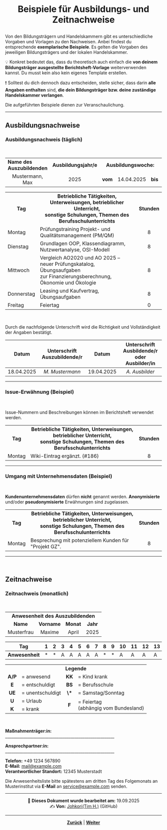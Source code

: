 # <p align="center">Beispiele für Ausbildungs- und Zeitnachweise</p>

Von den Bildungsträgern und Handelskammern gibt es unterschiedliche Vorgaben und Vorlagen zu den Nachweisen. Anbei findest du entsprechende **exemplarische Beispiele**. Es gelten die Vorgaben des jeweiligen Bildungsträgers und der lokalen Handelskammer.

💡 Konkret bedeutet das, dass du theoretisch auch einfach die **von deinem Bildungsträger ausgestellte Berichtsheft-Vorlage** weiterverwenden kannst. Du musst kein also kein eigenes Template erstellen. 

❗ Solltest du dich dennoch dazu entscheiden, stelle sicher, dass darin **alle Angaben enthalten** sind, **die dein Bildungsträger bzw. deine zuständige Handelskammer verlangen**. 

Die aufgeführten Beispiele dienen zur Veranschaulichung.

---

## Ausbildungsnachweise

### Ausbildungsnachweis (täglich)
<br>

<table>
  <tr>
    <td><strong>Name des Auszubildenden</strong></td>
    <td><strong>Ausbildungsjahr/e</strong></td>
     <td align="center" colspan="3"><strong>Ausbildungswoche:</strong></td>
     <td align="center">KW16</td>
  </tr>
  <tr>
    <td align="center">Mustermann, Max</td> 
    <td align="center">2025</td>
    <td align="center"><strong>vom</strong></td>
    <td align="center">14.04.2025</td>
    <td align="center"><strong>bis</strong></td>
    <td align="center">18.04.2025</td>
  </tr>
</table>

<table>
  <tr>
    <td align="center"><strong>Tag</strong></td>
    <td align="center"><strong>Betriebliche Tätigkeiten, Unterweisungen, betrieblicher Unterricht, <br> sonstige Schulungen, Themen des Berufsschulunterrichts</strong></td>
    <td align="center"><strong>Stunden</strong></td>
  </tr>
  <tr>
    <td>Montag</td> 
    <td>Prüfungstraining Projekt- und Qualitätsmanagement (PM/QM)</td>
    <td align="center">8</td>
  </tr>
   <tr>
    <td>Dienstag</td> 
    <td>Grundlagen OOP, Klassendiagramm, Nutzwertanalyse, OSI-Modell</td>
    <td align="center">8</td>
  </tr>
   <tr>
    <td>Mittwoch</td> 
    <td>Vergleich AO2020 und AO 2025 – neuer Prüfungskatalog, Übungsaufgaben <br> zur Finanzierungsberechnung, Ökonomie und Ökologie</td>
    <td align="center">8</td>
  </tr>
   <tr>
    <td>Donnerstag</td> 
    <td>Leasing und Kaufvertrag, Übungsaufgaben</td>
    <td align="center">8</td>
  </tr>
   <tr>
    <td>Freitag</td> 
    <td>Feiertag</td>
    <td align="center">0</td>
  </tr>
</table>
<br>

Durch die nachfolgende Unterschrift wird die Richtigkeit und Vollständigkeit der Angaben bestätigt.

| Datum | Unterschrift Auszubildende/r | Datum | Unterschrift Ausbildende/r oder Ausbilder/in |
| :---: | :---: | :---: | :---: |
| 18.04.2025 | _M. Mustermann_ | 19.04.2025 | _A. Ausbilder_ |

---

<!-- 
### Ausbildungsnachweis (wöchentlich)

> todo

- [ ] Ergänzung um weitere Beispiele

---
-->

### Issue-Erwähnung (Beispiel)
<br>

Issue-Nummern und Beschreibungen können im Berichtsheft verwendet werden.

<table>
  <tr>
    <td align="center"><strong>Tag</strong></td>
    <td align="center"><strong>Betriebliche Tätigkeiten, Unterweisungen, betrieblicher Unterricht, <br> sonstige Schulungen, Themen des Berufsschulunterrichts</strong></td>
    <td align="center"><strong>Stunden</strong></td>
  </tr>
  <tr>
    <td>Montag</td> 
    <td>Wiki-Eintrag ergänzt. (#186)</td>
    <td align="center">8</td>
  </tr>
</table>

---

### Umgang mit Unternehmensdaten (Beispiel)
<br>

**Kundenunternehmensdaten** dürfen **nicht** genannt werden. **Anonymisierte** und/oder **pseudonymisierte** Erwähnungen sind zugelassen.

<table>
  <tr>
    <td align="center"><strong>Tag</strong></td>
    <td align="center"><strong>Betriebliche Tätigkeiten, Unterweisungen, betrieblicher Unterricht, <br> sonstige Schulungen, Themen des Berufsschulunterrichts</strong></td>
    <td align="center"><strong>Stunden</strong></td>
  </tr>
  <tr>
    <td>Montag</td> 
    <td>Besprechung mit potenziellem Kunden für "Projekt GZ".</td>
    <td align="center">8</td>
  </tr>
</table>

---
<br>

## Zeitnachweise

### Zeitnachweis (monatlich)
<br>

<table>
  <tr align="center">
    <td colspan="4"><strong>Anwesenheit des Auszubildenden</strong></td>
  </tr>
  <tr  align="center">
    <td><strong>Name</strong></td>
    <td><strong>Vorname</strong></td>
    <td><strong>Monat</strong></td>
    <td><strong>Jahr</strong></td>
  </tr>
   <tr align="center">
    <td>Musterfrau</td>
    <td>Maxime</td>
    <td>April</td>
    <td>2025</td>
  </tr>
</table>

| Tag | 1 | 2 | 3 | 4 | 5 | 6 | 7 | 8 | 9 | 10 | 11 | 12 | 13 | 14 | 15 | 16 | 17 | 18 | 19 | 20 | 21 | 22 | 23 | 24 | 25 | 26 | 27 | 28 | 29 | 30 | 31 |
| --- | --- | --- | --- | --- | --- | --- | --- | --- | --- | --- | --- | --- | --- | --- | --- | --- | --- | --- | --- | --- | --- | --- | --- | --- | --- | --- | --- | --- | --- | --- | --- |
| **Anwesenheit** | \* | \* | A | A | A | A | A | \* | \* | A | A | A | A | A | \* | \* | A | A | A | A | A | \* | \* | A | A | A | A | A | \* | \* | BS |

<table>
  <tr>
    <td align="center" colspan="4"><strong>Legende</strong></td>
  </tr>
  <tr>
    <td align="center"><strong>A/P</strong></td>
    <td>= anwesend</td>
    <td align="center"><strong>KK</strong></td>
    <td>= Kind krank</td>
  </tr>
  <tr>
   <td align="center"><strong>E</strong></td>
   <td>= entschuldigt</td>
   <td align="center"><strong>BS</strong></td>
  <td>= Berufsschule</td>
  </tr>
  <tr>
    <td align="center"><strong>UE</strong></td>
    <td>= unentschuldigt</td>
    <td align="center"><strong>\*</strong></td>
    <td>= Samstag/Sonntag</td>
  </tr>
  <tr>
    <td align="center"><strong>U</strong></td>  
    <td>= Urlaub</td>
    <td align="center" rowspan="2"><strong>F</strong></td>
    <td rowspan="2">= Feiertag <br> (abhängig vom Bundesland)</td>
  </tr>
  <tr>
    <td align="center"><strong>K</strong></td>
    <td>= krank</td>
  </tr>
</table>
<br>

**Maßnahmenträger:in:** _______________________________________________________

**Ansprechpartner:in:** &emsp;_______________________________________________________

**Telefon:** +49 1234 567890 <br>
**E-Mail:** <mail@example.com> <br>
**Verantwortlicher Standort:** 12345 Musterstadt <br>

Die Anwesenheitsliste bitte spätestens am dritten Tag des Folgemonats an Musterinstitut via **E-Mail** an <service@example.com> senden.

<!--
---

### Zeitnachweis (täglich)

> todo

- [ ] Ergänzung um weitere Beispiele
-->
---

<p align="center">
📅 <strong>Dieses Dokument wurde bearbeitet am:</strong> 19.09.2025
<br>
✍️ <strong>Von:</strong> <a href="https://github.com/johkori">Johkori(Tim H.)</a> (GitHub)
</p>

---
<p align="center">
<a href="/docs/01-organisation/02-zeit_und_ausbildungsnachweise/README.md"><strong>Zurück</strong></a> | <a href="/docs/01-organisation/02-zeit_und_ausbildungsnachweise/02-dateibenennung-zeit_und_ausbildungsnachweise/README.md"><strong>Weiter</strong></a>
</p>